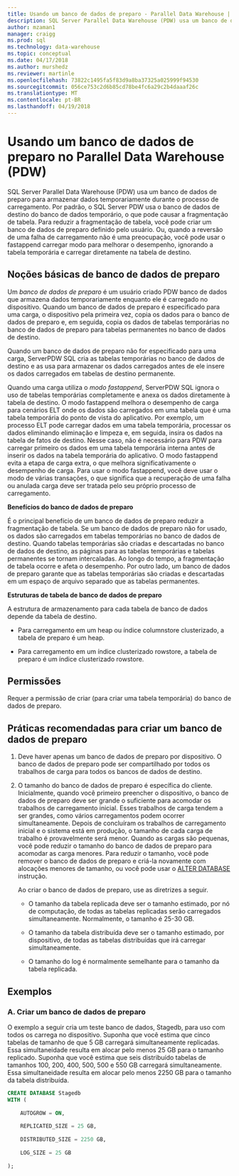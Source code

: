 ```yaml
---
title: Usando um banco de dados de preparo - Parallel Data Warehouse | Microsoft Docs
description: SQL Server Parallel Data Warehouse (PDW) usa um banco de dados de preparo para armazenar dados temporariamente durante o processo de carregamento.
author: mzaman1
manager: craigg
ms.prod: sql
ms.technology: data-warehouse
ms.topic: conceptual
ms.date: 04/17/2018
ms.author: murshedz
ms.reviewer: martinle
ms.openlocfilehash: 73822c1495fa5f83d9a8ba37325a025999f94530
ms.sourcegitcommit: 056ce753c2d6b85cd78be4fc6a29c2b4daaaf26c
ms.translationtype: MT
ms.contentlocale: pt-BR
ms.lasthandoff: 04/19/2018
---
```

# <a name="using-a-staging-database-in-parallel-data-warehouse-pdw"></a>Usando um banco de dados de preparo no Parallel Data Warehouse (PDW)
SQL Server Parallel Data Warehouse (PDW) usa um banco de dados de preparo para armazenar dados temporariamente durante o processo de carregamento. Por padrão, o SQL Server PDW usa o banco de dados de destino do banco de dados temporário, o que pode causar a fragmentação de tabela. Para reduzir a fragmentação de tabela, você pode criar um banco de dados de preparo definido pelo usuário. Ou, quando a reversão de uma falha de carregamento não é uma preocupação, você pode usar o fastappend carregar modo para melhorar o desempenho, ignorando a tabela temporária e carregar diretamente na tabela de destino.  
  
## <a name="StagingDatabase"></a>Noções básicas de banco de dados de preparo  
Um *banco de dados de preparo* é um usuário criado PDW banco de dados que armazena dados temporariamente enquanto ele é carregado no dispositivo. Quando um banco de dados de preparo é especificado para uma carga, o dispositivo pela primeira vez, copia os dados para o banco de dados de preparo e, em seguida, copia os dados de tabelas temporárias no banco de dados de preparo para tabelas permanentes no banco de dados de destino.  
  
Quando um banco de dados de preparo não for especificado para uma carga, ServerPDW SQL cria as tabelas temporárias no banco de dados de destino e as usa para armazenar os dados carregados antes de ele insere os dados carregados em tabelas de destino permanente.  
  
Quando uma carga utiliza o *modo fastappend*, ServerPDW SQL ignora o uso de tabelas temporárias completamente e anexa os dados diretamente à tabela de destino. O modo fastappend melhora o desempenho de carga para cenários ELT onde os dados são carregados em uma tabela que é uma tabela temporária do ponto de vista do aplicativo. Por exemplo, um processo ELT pode carregar dados em uma tabela temporária, processar os dados eliminando eliminação e limpeza e, em seguida, insira os dados na tabela de fatos de destino. Nesse caso, não é necessário para PDW para carregar primeiro os dados em uma tabela temporária interna antes de inserir os dados na tabela temporária do aplicativo. O modo fastappend evita a etapa de carga extra, o que melhora significativamente o desempenho de carga. Para usar o modo fastappend, você deve usar o modo de várias transações, o que significa que a recuperação de uma falha ou anulada carga deve ser tratada pelo seu próprio processo de carregamento.  
  
**Benefícios do banco de dados de preparo**  
  
É o principal benefício de um banco de dados de preparo reduzir a fragmentação de tabela. Se um banco de dados de preparo não for usado, os dados são carregados em tabelas temporárias no banco de dados de destino. Quando tabelas temporárias são criadas e descartadas no banco de dados de destino, as páginas para as tabelas temporárias e tabelas permanentes se tornam intercaladas. Ao longo do tempo, a fragmentação de tabela ocorre e afeta o desempenho. Por outro lado, um banco de dados de preparo garante que as tabelas temporárias são criadas e descartadas em um espaço de arquivo separado que as tabelas permanentes.  
  
**Estruturas de tabela de banco de dados de preparo**  
  
A estrutura de armazenamento para cada tabela de banco de dados depende da tabela de destino.  
  
-   Para carregamento em um heap ou índice columnstore clusterizado, a tabela de preparo é um heap.  
  
-   Para carregamento em um índice clusterizado rowstore, a tabela de preparo é um índice clusterizado rowstore.  
  
## <a name="Permissions"></a>Permissões  
Requer a permissão de criar (para criar uma tabela temporária) do banco de dados de preparo. 

<!-- MISSING LINKS

For more information, see [Grant Permissions to load data](grant-permissions-to-load-data.md).  

-->
  
## <a name="CreatingStagingDatabase"></a>Práticas recomendadas para criar um banco de dados de preparo  
  
1.  Deve haver apenas um banco de dados de preparo por dispositivo. O banco de dados de preparo pode ser compartilhado por todos os trabalhos de carga para todos os bancos de dados de destino.  
  
2.  O tamanho do banco de dados de preparo é específica do cliente. Inicialmente, quando você primeiro preencher o dispositivo, o banco de dados de preparo deve ser grande o suficiente para acomodar os trabalhos de carregamento inicial. Esses trabalhos de carga tendem a ser grandes, como vários carregamentos podem ocorrer simultaneamente. Depois de concluíram os trabalhos de carregamento inicial e o sistema está em produção, o tamanho de cada carga de trabalho é provavelmente será menor. Quando as cargas são pequenas, você pode reduzir o tamanho do banco de dados de preparo para acomodar as carga menores. Para reduzir o tamanho, você pode remover o banco de dados de preparo e criá-la novamente com alocações menores de tamanho, ou você pode usar o [ALTER DATABASE](../t-sql/statements/alter-database-parallel-data-warehouse.md) instrução.  
  
    Ao criar o banco de dados de preparo, use as diretrizes a seguir.  
  
    -   O tamanho da tabela replicada deve ser o tamanho estimado, por nó de computação, de todas as tabelas replicadas serão carregados simultaneamente. Normalmente, o tamanho é 25-30 GB.  
  
    -   O tamanho da tabela distribuída deve ser o tamanho estimado, por dispositivo, de todas as tabelas distribuídas que irá carregar simultaneamente.  
  
    -   O tamanho do log é normalmente semelhante para o tamanho da tabela replicada.  
  
## <a name="Examples"></a>Exemplos  
  
### <a name="a-create-a-staging-database"></a>A. Criar um banco de dados de preparo 
O exemplo a seguir cria um teste banco de dados, Stagedb, para uso com todos os carrega no dispositivo. Suponha que você estima que cinco tabelas de tamanho de que 5 GB carregará simultaneamente replicadas. Essa simultaneidade resulta em alocar pelo menos 25 GB para o tamanho replicado. Suponha que você estima que seis distribuído tabelas de tamanhos 100, 200, 400, 500, 500 e 550 GB carregará simultaneamente. Essa simultaneidade resulta em alocar pelo menos 2250 GB para o tamanho da tabela distribuída.  
  
```sql  
CREATE DATABASE Stagedb  
WITH (  
  
    AUTOGROW = ON,  
  
    REPLICATED_SIZE = 25 GB,  
  
    DISTRIBUTED_SIZE = 2250 GB,  
  
    LOG_SIZE = 25 GB  
  
);  
```  

<!-- MISSING LINKS
 
## See Also  
[Common metadata query examples](metadata-query-examples.md)  

-->
  
